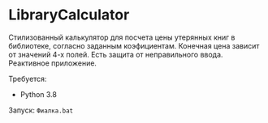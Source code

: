 # LibraryCalculator
Стилизованный калькулятор для посчета цены утерянных книг в библиотеке, согласно заданным коэфициентам. 
Конечная цена зависит от значений 4-х полей. Есть защита от неправильного ввода. Реактивное приложение.


Требуется:
 - Python 3.8

Запуск:
``` Фиалка.bat ```